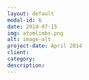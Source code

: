 ```yaml
---
layout: default
modal-id: 6
date: 2014-07-15
img: atomlimbs.png
alt: image-alt
project-date: April 2014
client: 
category: 
description: 
---
```

